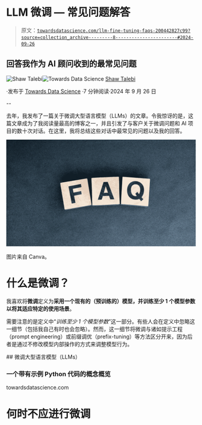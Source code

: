 # LLM 微调 — 常见问题解答

> 原文：[`towardsdatascience.com/llm-fine-tuning-faqs-200442827c99?source=collection_archive---------8-----------------------#2024-09-26`](https://towardsdatascience.com/llm-fine-tuning-faqs-200442827c99?source=collection_archive---------8-----------------------#2024-09-26)

## 回答我作为 AI 顾问收到的最常见问题

[](https://shawhin.medium.com/?source=post_page---byline--200442827c99--------------------------------)![Shaw Talebi](https://shawhin.medium.com/?source=post_page---byline--200442827c99--------------------------------)[](https://towardsdatascience.com/?source=post_page---byline--200442827c99--------------------------------)![Towards Data Science](https://towardsdatascience.com/?source=post_page---byline--200442827c99--------------------------------) [Shaw Talebi](https://shawhin.medium.com/?source=post_page---byline--200442827c99--------------------------------)

·发布于 [Towards Data Science](https://towardsdatascience.com/?source=post_page---byline--200442827c99--------------------------------) ·7 分钟阅读·2024 年 9 月 26 日

--

去年，我发布了一篇关于微调大型语言模型（LLMs）的文章。令我惊讶的是，这篇文章成为了我阅读量最高的博客之一，并且引发了与客户关于微调问题和 AI 项目的数十次对话。在这里，我将总结这些对话中最常见的问题以及我的回答。

![](img/eca379049c372187ac5c9bd345ce5417.png)

图片来自 Canva。

# **什么是微调？**

我喜欢将**微调**定义为**采用一个现有的（预训练的）模型，并训练至少 1 个模型参数以将其适应特定的使用场景**。

需要注意的是定义中“*训练至少 1 个模型参数*”这一部分。有些人会在定义中忽略这一细节（包括我自己有时也会忽略）。然而，这一细节将微调与诸如提示工程（prompt engineering）或前缀调优（prefix-tuning）等方法区分开来，因为后者是通过不修改模型内部操作的方式来调整模型行为。

[](/fine-tuning-large-language-models-llms-23473d763b91?source=post_page-----200442827c99--------------------------------) ## 微调大型语言模型（LLMs）

### 一个带有示例 Python 代码的概念概览

towardsdatascience.com

# **何时不应进行微调**
